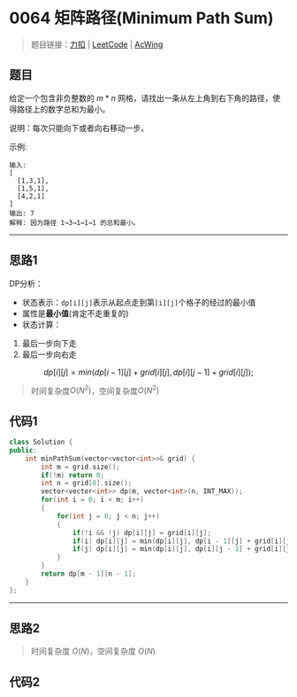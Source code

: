 # 0064 矩阵路径(Minimum Path Sum)

> 题目链接：[力扣](https://leetcode-cn.com/problems/minimum-path-sum/) | [LeetCode](https://leetcode.com/problems/minimum-path-sum/) | [AcWing](https://www.acwing.com/activity/content/problem/content/2409/1/)

## 题目

给定一个包含非负整数的 $m * n$ 网格，请找出一条从左上角到右下角的路径，使得路径上的数字总和为最小。

说明：每次只能向下或者向右移动一步。

示例:

```plain
输入:
[
  [1,3,1],
  [1,5,1],
  [4,2,1]
]
输出: 7
解释: 因为路径 1→3→1→1→1 的总和最小。
```

---

## 思路1

DP分析：

- 状态表示：`dp[i][j]`表示从起点走到第`[i][j]`个格子的经过的最小值
- 属性是**最小值**(肯定不走重复的)
- 状态计算：

1. 最后一步向下走
2. 最后一步向右走

$$dp[i][j] = min(dp[i-1][j] + grid[i][j], dp[i][j-1] + grid[i][j]);$$

> 时间复杂度$O(N^2)$，空间复杂度$O(N^2)$

## 代码1

```cpp
class Solution {
public:
    int minPathSum(vector<vector<int>>& grid) {
        int m = grid.size();
        if(!m) return 0;
        int n = grid[0].size();
        vector<vector<int>> dp(m, vector<int>(n, INT_MAX));
        for(int i = 0; i < m; i++)
        {
            for(int j = 0; j < n; j++)
            {
                if(!i && !j) dp[i][j] = grid[i][j];
                if(i) dp[i][j] = min(dp[i][j], dp[i - 1][j] + grid[i][j]);
                if(j) dp[i][j] = min(dp[i][j], dp[i][j - 1] + grid[i][j]);
            }
        }
        return dp[m - 1][n - 1];
    }
};
```

---

## 思路2

> 时间复杂度 $O(N)$，空间复杂度 $O(N)$

## 代码2

```cpp

```
